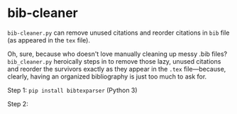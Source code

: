 # bib-cleaner
`bib-cleaner.py` can remove unused citations and reorder citations in `bib` file (as appeared in the `tex` file).

Oh, sure, because who doesn't love manually cleaning up messy .bib files? `bib_cleaner.py` heroically steps in to remove those lazy, unused citations and reorder the survivors exactly as they appear in the `.tex` file—because, clearly, having an organized bibliography is just too much to ask for.

Step 1: `pip install bibtexparser` (Python 3)

Step 2: 
